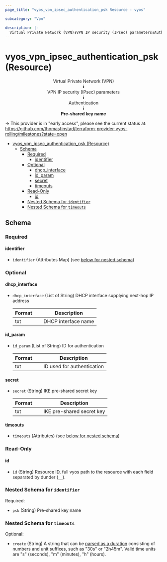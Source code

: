 ```yaml
---
page_title: "vyos_vpn_ipsec_authentication_psk Resource - vyos"

subcategory: "Vpn"

description: |-
  Virtual Private Network (VPN)⯯VPN IP security (IPsec) parameters⯯Authentication⯯Pre-shared key name
---
```


# vyos_vpn_ipsec_authentication_psk (Resource)
<center>

Virtual Private Network (VPN)  
⯯  
VPN IP security (IPsec) parameters  
⯯  
Authentication  
⯯  
**Pre-shared key name**


</center>

-> This provider is in "early access", please see the current status at: https://github.com/thomasfinstad/terraform-provider-vyos-rolling/milestones?state=open

<!--TOC-->

- [vyos_vpn_ipsec_authentication_psk (Resource)](#vyos_vpn_ipsec_authentication_psk-resource)
  - [Schema](#schema)
    - [Required](#required)
      - [identifier](#identifier)
    - [Optional](#optional)
      - [dhcp_interface](#dhcp_interface)
      - [id_param](#id_param)
      - [secret](#secret)
      - [timeouts](#timeouts)
    - [Read-Only](#read-only)
      - [id](#id)
    - [Nested Schema for `identifier`](#nested-schema-for-identifier)
    - [Nested Schema for `timeouts`](#nested-schema-for-timeouts)

<!--TOC-->

<!-- schema generated by tfplugindocs -->
## Schema

### Required

#### identifier
- `identifier` (Attributes Map) (see [below for nested schema](#nestedatt--identifier))

### Optional

#### dhcp_interface
- `dhcp_interface` (List of String) DHCP interface supplying next-hop IP address

    |  Format  &emsp;|  Description          |
    |----------|-----------------------|
    |  txt     &emsp;|  DHCP interface name  |
#### id_param
- `id_param` (List of String) ID for authentication

    |  Format  &emsp;|  Description                 |
    |----------|------------------------------|
    |  txt     &emsp;|  ID used for authentication  |
#### secret
- `secret` (String) IKE pre-shared secret key

    |  Format  &emsp;|  Description                |
    |----------|-----------------------------|
    |  txt     &emsp;|  IKE pre-shared secret key  |
#### timeouts
- `timeouts` (Attributes) (see [below for nested schema](#nestedatt--timeouts))

### Read-Only

#### id
- `id` (String) Resource ID, full vyos path to the resource with each field separated by dunder (`__`).

<a id="nestedatt--identifier"></a>
### Nested Schema for `identifier`

Required:

- `psk` (String) Pre-shared key name


<a id="nestedatt--timeouts"></a>
### Nested Schema for `timeouts`

Optional:

- `create` (String) A string that can be [parsed as a duration](https://pkg.go.dev/time#ParseDuration) consisting of numbers and unit suffixes, such as &#34;30s&#34; or &#34;2h45m&#34;. Valid time units are &#34;s&#34; (seconds), &#34;m&#34; (minutes), &#34;h&#34; (hours).
